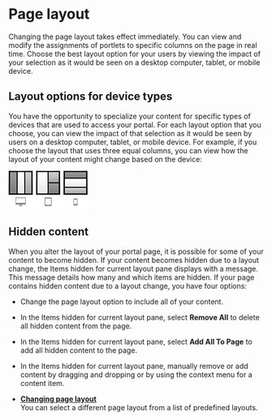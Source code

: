 # Page layout



Changing the page layout takes effect immediately. You can view and modify the assignments of portlets to specific columns on the page in real time. Choose the best layout option for your users by viewing the impact of your selection as it would be seen on a desktop computer, tablet, or mobile device.

## Layout options for device types

You have the opportunity to specialize your content for specific types of devices that are used to access your portal. For each layout option that you choose, you can view the impact of that selection as it would be seen by users on a desktop computer, tablet, or mobile device. For example, if you choose the layout that uses three equal columns, you can view how the layout of your content might change based on the device:

![Three sections layout - Desktop computer, items are longest vertically. Tablet, items are one half and two quarters in relative size. Mobile device, items are longest horizontally.](../../../../../images/toolbar_layout_device_views.jpg)

## Hidden content

When you alter the layout of your portal page, it is possible for some of your content to become hidden. If your content becomes hidden due to a layout change, the Items hidden for current layout pane displays with a message. This message details how many and which items are hidden. If your page contains hidden content due to a layout change, you have four options:

-   Change the page layout option to include all of your content.
-   In the Items hidden for current layout pane, select **Remove All** to delete all hidden content from the page.
-   In the Items hidden for current layout pane, select **Add All To Page** to add all hidden content to the page.
-   In the Items hidden for current layout pane, manually remove or add content by dragging and dropping or by using the context menu for a content item.

-   **[Changing page layout](toolbar_pages_changelayout.md)**  
You can select a different page layout from a list of predefined layouts.

